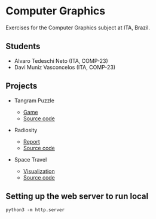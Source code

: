 # Computer Graphics
Exercises for the Computer Graphics subject at ITA, Brazil.

## Students

  - Alvaro Tedeschi Neto (ITA, COMP-23)
  - Davi Muniz Vasconcelos (ITA, COMP-23)

## Projects

  - Tangram Puzzle
    - [Game](https://davimnz.github.io/computer-graphics/tangram/)
    - [Source code](https://github.com/davimnz/computer-graphics/tree/main/tangram)

  - Radiosity
    - [Report](radiosity/)
    - [Source code](radiosity/radiosity.ipynb)

  - Space Travel
    - [Visualization](https://davimnz.github.io/computer-graphics/space-travel/)
    - [Source code](space-travel/)

## Setting up the web server to run local

```
python3 -m http.server
```


